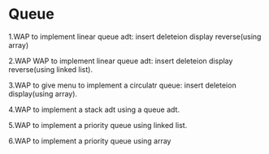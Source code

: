 # Queue

1.WAP to implement linear queue adt:
    insert
    deleteion
    display
    reverse(using array)

2.WAP WAP to implement linear queue adt:
    insert
    deleteion
    display
    reverse(using linked list).

3.WAP to give menu to implement a circulatr queue:
    insert
    deleteion
    display(using array).
    
4.WAP to implement a stack adt using a queue adt.

5.WAP to implement a priority queue using linked list.

6.WAP to implement a priority queue using array